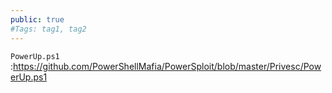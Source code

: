 ```yaml
---
public: true 
#Tags: tag1, tag2
---
```


`PowerUp.ps1`  :<https://github.com/PowerShellMafia/PowerSploit/blob/master/Privesc/PowerUp.ps1>
